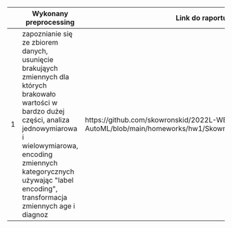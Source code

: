<table>
<thead>
  <tr>
    <th></th>
    <th>Wykonany preprocessing</th>
    <th>Link do raportu</th>
  </tr>
</thead>
<tbody>
   <tr>
    <td>1</td>
    <td>
    zapoznianie się ze zbiorem danych, usunięcie brakująych zmiennych dla których brakowało wartości w bardzo dużej części, analiza jednowymiarowa i wielowymiarowa, encoding zmiennych kategorycznych używając "label encoding", transformacja zmiennych age i diagnoz
    </td>
    <td>
     https://github.com/skowronskid/2022L-WB-AutoML/blob/main/homeworks/hw1/SkowronskiDamian/WB_PD1.ipynb
    </td>
  </tr>
  </tbody>
</table>
